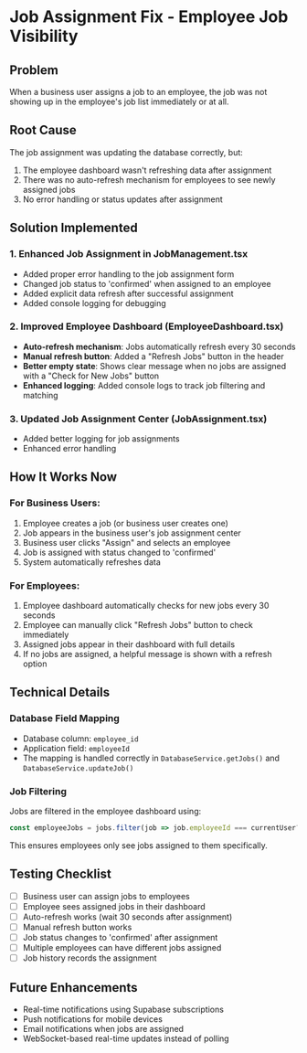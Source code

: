 # Job Assignment Fix - Employee Job Visibility

## Problem
When a business user assigns a job to an employee, the job was not showing up in the employee's job list immediately or at all.

## Root Cause
The job assignment was updating the database correctly, but:
1. The employee dashboard wasn't refreshing data after assignment
2. There was no auto-refresh mechanism for employees to see newly assigned jobs
3. No error handling or status updates after assignment

## Solution Implemented

### 1. Enhanced Job Assignment in JobManagement.tsx
- Added proper error handling to the job assignment form
- Changed job status to 'confirmed' when assigned to an employee
- Added explicit data refresh after successful assignment
- Added console logging for debugging

### 2. Improved Employee Dashboard (EmployeeDashboard.tsx)
- **Auto-refresh mechanism**: Jobs automatically refresh every 30 seconds
- **Manual refresh button**: Added a "Refresh Jobs" button in the header
- **Better empty state**: Shows clear message when no jobs are assigned with a "Check for New Jobs" button
- **Enhanced logging**: Added console logs to track job filtering and matching

### 3. Updated Job Assignment Center (JobAssignment.tsx)
- Added better logging for job assignments
- Enhanced error handling

## How It Works Now

### For Business Users:
1. Employee creates a job (or business user creates one)
2. Job appears in the business user's job assignment center
3. Business user clicks "Assign" and selects an employee
4. Job is assigned with status changed to 'confirmed'
5. System automatically refreshes data

### For Employees:
1. Employee dashboard automatically checks for new jobs every 30 seconds
2. Employee can manually click "Refresh Jobs" button to check immediately
3. Assigned jobs appear in their dashboard with full details
4. If no jobs are assigned, a helpful message is shown with a refresh option

## Technical Details

### Database Field Mapping
- Database column: `employee_id`
- Application field: `employeeId`
- The mapping is handled correctly in `DatabaseService.getJobs()` and `DatabaseService.updateJob()`

### Job Filtering
Jobs are filtered in the employee dashboard using:
```typescript
const employeeJobs = jobs.filter(job => job.employeeId === currentUser?.id);
```

This ensures employees only see jobs assigned to them specifically.

## Testing Checklist
- [ ] Business user can assign jobs to employees
- [ ] Employee sees assigned jobs in their dashboard
- [ ] Auto-refresh works (wait 30 seconds after assignment)
- [ ] Manual refresh button works
- [ ] Job status changes to 'confirmed' after assignment
- [ ] Multiple employees can have different jobs assigned
- [ ] Job history records the assignment

## Future Enhancements
- Real-time notifications using Supabase subscriptions
- Push notifications for mobile devices
- Email notifications when jobs are assigned
- WebSocket-based real-time updates instead of polling
